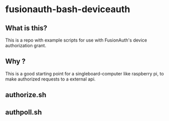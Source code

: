 # fusionauth-bash-deviceauth

## What is this? 

This is a repo with example scripts for use with FusionAuth's device authorization grant.

## Why ?

This is a good starting point for a singleboard-computer like raspberry pi, to make authorized requests to a external api.




## authorize.sh 




## authpoll.sh

